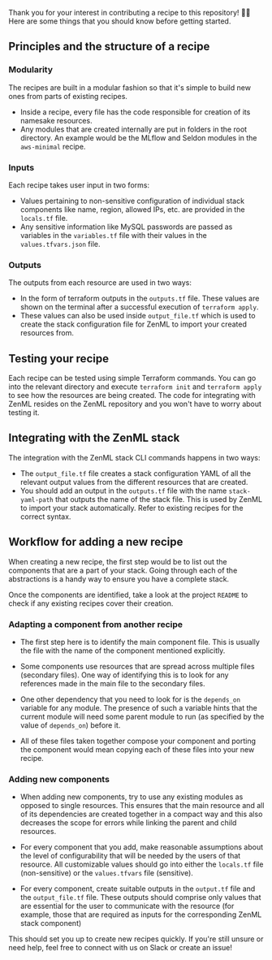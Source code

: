 Thank you for your interest in contributing a recipe to this repository! 🥳🙏 
Here are some things that you should know before getting started. 

## Principles and the structure of a recipe

### Modularity

The recipes are built in a modular fashion so that it's simple to build new ones from parts of existing recipes. 
- Inside a recipe, every file has the code responsible for creation of its namesake resources.
- Any modules that are created internally are put in folders in the root directory. An example would be the MLflow and Seldon modules in the `aws-minimal` recipe.

### Inputs

Each recipe takes user input in two forms:
- Values pertaining to non-sensitive configuration of individual stack components like name, region, allowed IPs, etc. are provided in the `locals.tf` file.
- Any sensitive information like MySQL passwords are passed as variables in the `variables.tf` file with their values in the `values.tfvars.json` file.

### Outputs

The outputs from each resource are used in two ways:
- In the form of terraform outputs in the `outputs.tf` file. These values are shown on the terminal after a successful execution of `terraform apply`.
- These values can also be used inside `output_file.tf` which is used to create the stack configuration file for ZenML to import your created resources from. 

## Testing your recipe

Each recipe can be tested using simple Terraform commands. You can go into the relevant directory and execute `terraform init` and `terraform apply` to see how the resources are being created. The code for integrating with ZenML resides on the ZenML repository and you won't have to worry about testing it. 


## Integrating with the ZenML stack

The integration with the ZenML stack CLI commands happens in two ways:

- The `output_file.tf` file creates a stack configuration YAML of all the relevant output values from the different resources that are created. 
- You should add an output in the `outputs.tf` file with the name `stack-yaml-path` that outputs the name of the stack file. This is used by ZenML to import your stack automatically. Refer to existing recipes for the correct syntax.

## Workflow for adding a new recipe

When creating a new recipe, the first step would be to list out the components that are a part of your stack. Going through each of the abstractions is a handy way to ensure you have a complete stack.

Once the components are identified, take a look at the project `README` to check if any existing recipes cover their creation. 

### Adapting a component from another recipe

- The first step here is to identify the main component file. This is usually the file with the name of the component mentioned explicitly. 

- Some components use resources that are spread across multiple files (secondary files). One way of identifying this is to look for any references made in the main file to the secondary files. 

- One other dependency that you need to look for is the `depends_on` variable for any module. The presence of such a variable hints that the current module will need some parent module to run (as specified by the value of `depends_on`) before it. 

- All of these files taken together compose your component and porting the component would mean copying each of these files into your new recipe.

### Adding new components

- When adding new components, try to use any existing modules as opposed to single resources. This ensures that the main resource and all of its dependencies are created together in a compact way and this also decreases the scope for errors while linking the parent and child resources.

- For every component that you add, make reasonable assumptions about the level of configurability that will be needed by the users of that resource. All customizable values should go into either the `locals.tf` file (non-sensitive) or the `values.tfvars` file (sensitive). 

- For every component, create suitable outputs in the `output.tf` file and the `output_file.tf` file. These outputs should comprise only values that are essential for the user to communicate with the resource (for example, those that are required as inputs for the corresponding ZenML stack component)

This should set you up to create new recipes quickly. If you're still unsure or need help, feel free to connect with us on Slack or create an issue!
